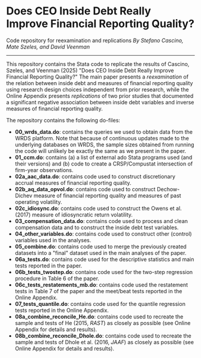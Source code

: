 # Does CEO Inside Debt Really Improve Financial Reporting Quality?
 Code repository for reexamination and replications
 *By Stefano Cascino, Mate Szeles, and David Veenman*

 <hr>

This repository contains the Stata code to replicate the results of Cascino, Szeles, and Veenman (2025) "Does CEO Inside Debt Really Improve Financial Reporting Quality?" The main paper presents a *reexamination* of the relation between inside debt and measures of financial reporting quality using research design choices independent from prior research, while the Online Appendix presents *replications* of two prior studies that documented a significant negative association between inside debt variables and inverse measures of financial reporting quality.

The repository contains the following do-files:

- **00_wrds_data.do**: contains the queries we used to obtain data from the WRDS platform. Note that because of continuous updates made to the underlying databases on WRDS, the sample sizes obtained from running the code will unlikely be exactly the same as we present in the paper. 
- **01_ccm.do**: contains (a) a list of external ado Stata programs used (and their versions) and (b) code to create a CRSP/Compustat intersection of firm-year observations.
- **02a_aac_data.do**: contains code used to construct discretionary accrual measures of financial reporting quality.
- **02b_aq_data_opvol.do**: contains code used to construct Dechow-Dichev measure of financial reporting quality and measures of past operating volatility.
- **02c_idiosync.do**: contains code used to construct the Owens et al. (2017) measure of idiosyncratic return volatility.
- **03_compensation_data.do**: contains code used to process and clean compensation data and to construct the inside debt test variables.
- **04_other_variables.do**: contains code used to construct other (control) variables used in the analyses.
- **05_combine.do**: contains code used to merge the previously created datasets into a "final" dataset used in the main analyses of the paper.
- **06a_tests.do**: contains code used for the descriptive statistics and main tests reported in the paper.
- **06b_tests_twostep.do**: contains code used for the two-step regression procedure in Table 6 of the paper. 
- **06c_tests_restatements_mb.do**: contains code used the restatement tests in Table 7 of the paper and the meet/beat tests reported in the Online Appendix.
- **07_tests_quantile.do**: contains code used for the quantile regression tests reported in the Online Appendix.
- **08a_combine_reconcile_He.do**: contains code used to recreate the sample and tests of He (2015, *RAST*) as closely as possible (see Online Appendix for details and results).
- **08b_combine_reconcile_Dhole.do**: contains code used to recreate the sample and tests of Dhole et al. (2016, *JAAF*) as closely as possible (see Online Appendix for details and results).
